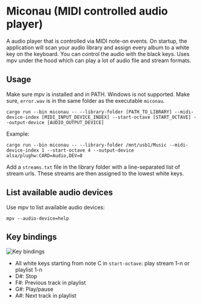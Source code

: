 # Miconau (MIDI controlled audio player)

A audio player that is controlled via MIDI note-on events.
On startup, the application will scan your audio library and assign every album to a white key on the keyboard.
You can control the audio with the black keys. Uses mpv under the hood which can play a lot of audio file and stream formats.

## Usage
Make sure mpv is installed and in PATH. Windows is not supported.
Make sure, `error.wav` is in the same folder as the executable `miconau`.

```
cargo run --bin miconau -- --library-folder [PATH_TO_LIBRARY] --midi-device-index [MIDI_INPUT_DEVICE_INDEX] --start-octave [START_OCTAVE] --output-device [AUDIO_OUTPUT_DEVICE]
```
Example: 
```
cargo run --bin miconau -- --library-folder /mnt/usb1/Music --midi-device-index 1 --start-octave 4 --output-device alsa/plughw:CARD=Audio,DEV=0
```

Add a `streams.txt` file in the library folder with a line-separated list of
stream urls. These streams are then assigned to the lowest white keys.

## List available audio devices

Use mpv to list available audio devices:

```
mpv --audio-device=help
```

## Key bindings

![Key bindings](./assets/keys.jpg)

- All white keys starting from note C in `start-octave`: play stream 1-n or playlist 1-n
- D#: Stop
- F#: Previous track in playlist
- G#: Play/pause
- A#: Next track in playlist


